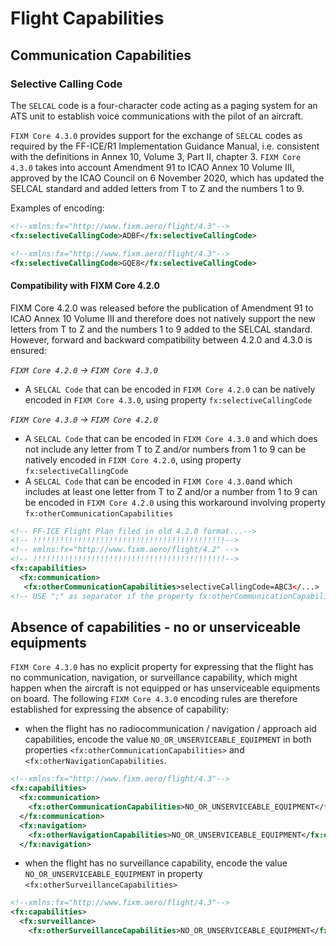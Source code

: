 # Flight Capabilities

## Communication Capabilities

### Selective Calling Code

The `SELCAL` code is a four-character code acting as a paging system for an ATS unit to establish voice communications with the pilot of an aircraft. 

`FIXM Core 4.3.0` provides support for the exchange of `SELCAL` codes as required by the FF-ICE/R1 Implementation Guidance Manual, i.e. consistent with the definitions 
in Annex 10, Volume 3, Part II, chapter 3. `FIXM Core 4.3.0` takes into account Amendment 91 to ICAO Annex 10 Volume III, approved by the ICAO Council on 6 November 2020, which has updated the SELCAL standard and added letters from T to Z and the numbers 1 to 9.

Examples of encoding:

```xml
<!--xmlns:fx="http://www.fixm.aero/flight/4.3"-->
<fx:selectiveCallingCode>ADBF</fx:selectiveCallingCode>
```

```xml
<!--xmlns:fx="http://www.fixm.aero/flight/4.3"-->
<fx:selectiveCallingCode>GQE8</fx:selectiveCallingCode>
```

#### Compatibility with FIXM Core 4.2.0

FIXM Core 4.2.0 was released before the publication of Amendment 91 to ICAO Annex 10 Volume III and therefore does not natively support the new letters from T to Z and the numbers 1 to 9 added to the SELCAL standard. However, forward and backward compatibility between 4.2.0 and 4.3.0 is ensured:

*`FIXM Core 4.2.0` -> `FIXM Core 4.3.0`*
- A `SELCAL Code` that can be encoded in `FIXM Core 4.2.0` can be natively encoded in `FIXM Core 4.3.0`, using property `fx:selectiveCallingCode`


*`FIXM Core 4.3.0` -> `FIXM Core 4.2.0`*
- A `SELCAL Code` that can be encoded in `FIXM Core 4.3.0` and which does not include any letter from T to Z and/or numbers from 1 to 9 can be natively encoded in `FIXM Core 4.2.0`, using property `fx:selectiveCallingCode`
- A `SELCAL Code` that can be encoded in `FIXM Core 4.3.0`and  which includes at least one letter from T to Z and/or a number from 1 to 9 can be encoded in `FIXM Core 4.2.0` using this workaround involving property `fx:otherCommunicationCapabilities`
```xml
<!-- FF-ICE Flight Plan filed in old 4.2.0 format...-->
<!-- !!!!!!!!!!!!!!!!!!!!!!!!!!!!!!!!!!!!!!!!!!!-->
<!-- xmlns:fx="http://www.fixm.aero/flight/4.2" -->
<!-- !!!!!!!!!!!!!!!!!!!!!!!!!!!!!!!!!!!!!!!!!!!-->
<fx:capabilities>
  <fx:communication>
   <fx:otherCommunicationCapabilities>selectiveCallingCode=ABC3</...>  
<!-- USE ";" as separator if the property fx:otherCommunicationCapabilities contains additional information -->
```

## Absence of capabilities - no or unserviceable equipments

`FIXM Core 4.3.0` has no explicit property for expressing that the flight has no communication, navigation, or surveillance capability, which might happen when the aircraft is not equipped or has unserviceable equipments on board. The following `FIXM Core 4.3.0` encoding rules are therefore established for expressing the absence of capability: 
- when the flight has no radiocommunication / navigation / approach aid capabilities, encode the value `NO_OR_UNSERVICEABLE_EQUIPMENT` in both properties `<fx:otherCommunicationCapabilities>` and `<fx:otherNavigationCapabilities`.
```xml
<!--xmlns:fx="http://www.fixm.aero/flight/4.3"-->
<fx:capabilities>
  <fx:communication>
    <fx:otherCommunicationCapabilities>NO_OR_UNSERVICEABLE_EQUIPMENT</fx:otherCommunicationCapabilities>
  </fx:communication>
  <fx:navigation>
    <fx:otherNavigationCapabilities>NO_OR_UNSERVICEABLE_EQUIPMENT</fx:otherNavigationCapabilities>
  </fx:navigation>
```

- when the flight has no surveillance capability, encode the value `NO_OR_UNSERVICEABLE_EQUIPMENT` in property `<fx:otherSurveillanceCapabilities>`
```xml
<!--xmlns:fx="http://www.fixm.aero/flight/4.3"-->
<fx:capabilities>
  <fx:surveillance>
    <fx:otherSurveillanceCapabilities>NO_OR_UNSERVICEABLE_EQUIPMENT</fx:otherSurveillanceCapabilities>
```


